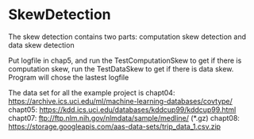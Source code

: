 # SkewDetection
The skew detection contains two parts: computation skew detection and data skew detection

Put logfile in chap5, and run the TestComputationSkew to get if there is computation skew, run the TestDataSkew to get if there is data skew. Program will chose the lastest logfile

The data set for all the example project is 
chapt04: https://archive.ics.uci.edu/ml/machine-learning-databases/covtype/
chapt05: https://kdd.ics.uci.edu/databases/kddcup99/kddcup99.html
chapt07: ftp://ftp.nlm.nih.gov/nlmdata/sample/medline/ (*.gz)
chapt08: https://storage.googleapis.com/aas-data-sets/trip_data_1.csv.zip 
